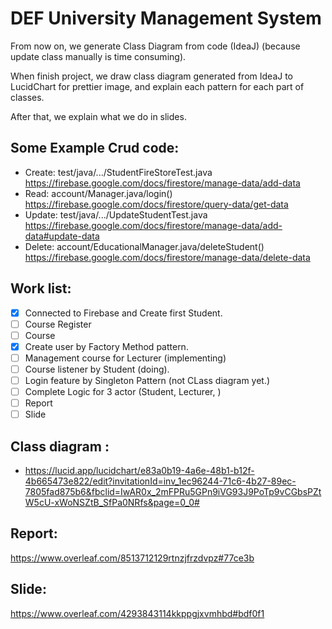 # DEF University Management System
From now on, we generate Class Diagram from code (IdeaJ) (because update class manually is time consuming).

When finish project, we draw class diagram generated from IdeaJ to LucidChart for prettier image, and explain each pattern for each part of classes.

After that, we explain what we do in slides.

## Some Example Crud code:
- Create: test/java/.../StudentFireStoreTest.java
  https://firebase.google.com/docs/firestore/manage-data/add-data
- Read: account/Manager.java/login()
  https://firebase.google.com/docs/firestore/query-data/get-data
- Update: test/java/.../UpdateStudentTest.java
  https://firebase.google.com/docs/firestore/manage-data/add-data#update-data
- Delete: account/EducationalManager.java/deleteStudent()
  https://firebase.google.com/docs/firestore/manage-data/delete-data

## Work list:
- [x] Connected to Firebase and Create first Student.
- [ ] Course Register
- [ ] Course 
- [x] Create user by Factory Method pattern.
- [ ] Management course for Lecturer (implementing)
- [ ] Course listener by Student (doing).
- [ ] Login feature by Singleton Pattern (not CLass diagram yet.)
- [ ] Complete Logic for 3 actor (Student, Lecturer, )
- [ ] Report
- [ ] Slide

## Class diagram : 
- https://lucid.app/lucidchart/e83a0b19-4a6e-48b1-b12f-4b665473e822/edit?invitationId=inv_1ec96244-71c6-4b27-89ec-7805fad875b6&fbclid=IwAR0x_2mFPRu5GPn9iVG93J9PoTp9vCGbsPZtW5cU-xWoNSZtB_SfPa0NRfs&page=0_0#

## Report: 
https://www.overleaf.com/8513712129rtnzjfrzdvpz#77ce3b

## Slide:
https://www.overleaf.com/4293843114kkppgjxvmhbd#bdf0f1

 
